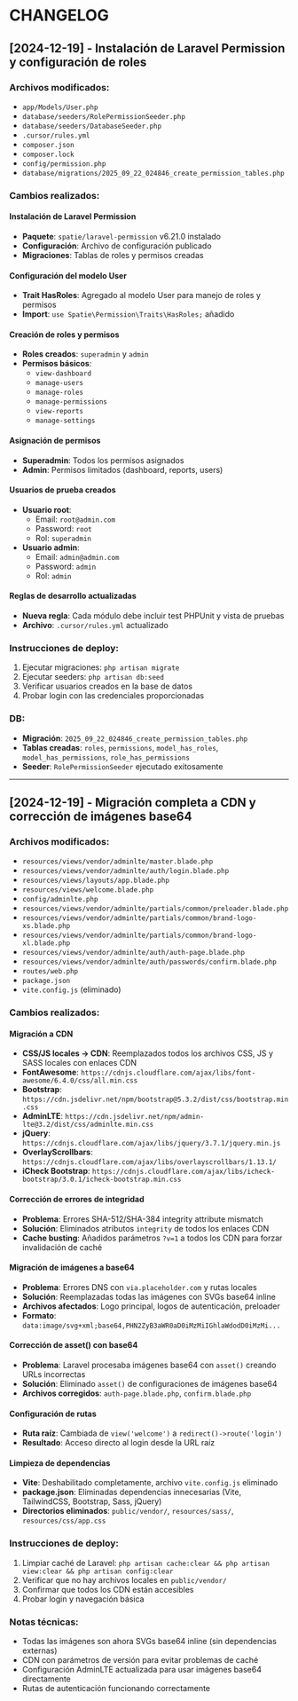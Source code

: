 # CHANGELOG

## [2024-12-19] - Instalación de Laravel Permission y configuración de roles

### Archivos modificados:
- `app/Models/User.php`
- `database/seeders/RolePermissionSeeder.php`
- `database/seeders/DatabaseSeeder.php`
- `.cursor/rules.yml`
- `composer.json`
- `composer.lock`
- `config/permission.php`
- `database/migrations/2025_09_22_024846_create_permission_tables.php`

### Cambios realizados:

#### Instalación de Laravel Permission
- **Paquete**: `spatie/laravel-permission` v6.21.0 instalado
- **Configuración**: Archivo de configuración publicado
- **Migraciones**: Tablas de roles y permisos creadas

#### Configuración del modelo User
- **Trait HasRoles**: Agregado al modelo User para manejo de roles y permisos
- **Import**: `use Spatie\Permission\Traits\HasRoles;` añadido

#### Creación de roles y permisos
- **Roles creados**: `superadmin` y `admin`
- **Permisos básicos**: 
  - `view-dashboard`
  - `manage-users`
  - `manage-roles`
  - `manage-permissions`
  - `view-reports`
  - `manage-settings`

#### Asignación de permisos
- **Superadmin**: Todos los permisos asignados
- **Admin**: Permisos limitados (dashboard, reports, users)

#### Usuarios de prueba creados
- **Usuario root**: 
  - Email: `root@admin.com`
  - Password: `root`
  - Rol: `superadmin`
- **Usuario admin**:
  - Email: `admin@admin.com`
  - Password: `admin`
  - Rol: `admin`

#### Reglas de desarrollo actualizadas
- **Nueva regla**: Cada módulo debe incluir test PHPUnit y vista de pruebas
- **Archivo**: `.cursor/rules.yml` actualizado

### Instrucciones de deploy:
1. Ejecutar migraciones: `php artisan migrate`
2. Ejecutar seeders: `php artisan db:seed`
3. Verificar usuarios creados en la base de datos
4. Probar login con las credenciales proporcionadas

### DB:
- **Migración**: `2025_09_22_024846_create_permission_tables.php`
- **Tablas creadas**: `roles`, `permissions`, `model_has_roles`, `model_has_permissions`, `role_has_permissions`
- **Seeder**: `RolePermissionSeeder` ejecutado exitosamente

---

## [2024-12-19] - Migración completa a CDN y corrección de imágenes base64

### Archivos modificados:
- `resources/views/vendor/adminlte/master.blade.php`
- `resources/views/vendor/adminlte/auth/login.blade.php`
- `resources/views/layouts/app.blade.php`
- `resources/views/welcome.blade.php`
- `config/adminlte.php`
- `resources/views/vendor/adminlte/partials/common/preloader.blade.php`
- `resources/views/vendor/adminlte/partials/common/brand-logo-xs.blade.php`
- `resources/views/vendor/adminlte/partials/common/brand-logo-xl.blade.php`
- `resources/views/vendor/adminlte/auth/auth-page.blade.php`
- `resources/views/vendor/adminlte/auth/passwords/confirm.blade.php`
- `routes/web.php`
- `package.json`
- `vite.config.js` (eliminado)

### Cambios realizados:

#### Migración a CDN
- **CSS/JS locales → CDN**: Reemplazados todos los archivos CSS, JS y SASS locales con enlaces CDN
- **FontAwesome**: `https://cdnjs.cloudflare.com/ajax/libs/font-awesome/6.4.0/css/all.min.css`
- **Bootstrap**: `https://cdn.jsdelivr.net/npm/bootstrap@5.3.2/dist/css/bootstrap.min.css`
- **AdminLTE**: `https://cdn.jsdelivr.net/npm/admin-lte@3.2/dist/css/adminlte.min.css`
- **jQuery**: `https://cdnjs.cloudflare.com/ajax/libs/jquery/3.7.1/jquery.min.js`
- **OverlayScrollbars**: `https://cdnjs.cloudflare.com/ajax/libs/overlayscrollbars/1.13.1/`
- **iCheck Bootstrap**: `https://cdnjs.cloudflare.com/ajax/libs/icheck-bootstrap/3.0.1/icheck-bootstrap.min.css`

#### Corrección de errores de integridad
- **Problema**: Errores SHA-512/SHA-384 integrity attribute mismatch
- **Solución**: Eliminados atributos `integrity` de todos los enlaces CDN
- **Cache busting**: Añadidos parámetros `?v=1` a todos los CDN para forzar invalidación de caché

#### Migración de imágenes a base64
- **Problema**: Errores DNS con `via.placeholder.com` y rutas locales
- **Solución**: Reemplazadas todas las imágenes con SVGs base64 inline
- **Archivos afectados**: Logo principal, logos de autenticación, preloader
- **Formato**: `data:image/svg+xml;base64,PHN2ZyB3aWR0aD0iMzMiIGhlaWdodD0iMzMi...`

#### Corrección de asset() con base64
- **Problema**: Laravel procesaba imágenes base64 con `asset()` creando URLs incorrectas
- **Solución**: Eliminado `asset()` de configuraciones de imágenes base64
- **Archivos corregidos**: `auth-page.blade.php`, `confirm.blade.php`

#### Configuración de rutas
- **Ruta raíz**: Cambiada de `view('welcome')` a `redirect()->route('login')`
- **Resultado**: Acceso directo al login desde la URL raíz

#### Limpieza de dependencias
- **Vite**: Deshabilitado completamente, archivo `vite.config.js` eliminado
- **package.json**: Eliminadas dependencias innecesarias (Vite, TailwindCSS, Bootstrap, Sass, jQuery)
- **Directorios eliminados**: `public/vendor/`, `resources/sass/`, `resources/css/app.css`

### Instrucciones de deploy:
1. Limpiar caché de Laravel: `php artisan cache:clear && php artisan view:clear && php artisan config:clear`
2. Verificar que no hay archivos locales en `public/vendor/`
3. Confirmar que todos los CDN están accesibles
4. Probar login y navegación básica

### Notas técnicas:
- Todas las imágenes son ahora SVGs base64 inline (sin dependencias externas)
- CDN con parámetros de versión para evitar problemas de caché
- Configuración AdminLTE actualizada para usar imágenes base64 directamente
- Rutas de autenticación funcionando correctamente
